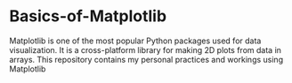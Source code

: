 # Basics-of-Matplotlib
Matplotlib is one of the most popular Python packages used for data visualization. It is a cross-platform library for making 2D plots from data in arrays. This repository contains my personal practices and workings using Matplotlib
